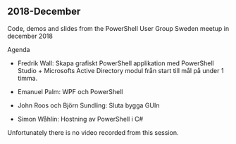 ## 2018-December

Code, demos and slides from the PowerShell User Group Sweden meetup in december 2018

Agenda

- Fredrik Wall: Skapa grafiskt PowerShell applikation med PowerShell Studio + Microsofts Active Directory modul från start till mål på under 1 timma.

- Emanuel Palm: WPF och PowerShell

- John Roos och Björn Sundling: Sluta bygga GUIn

- Simon Wåhlin: Hostning av PowerShell i C#

Unfortunately there is no video recorded from this session.